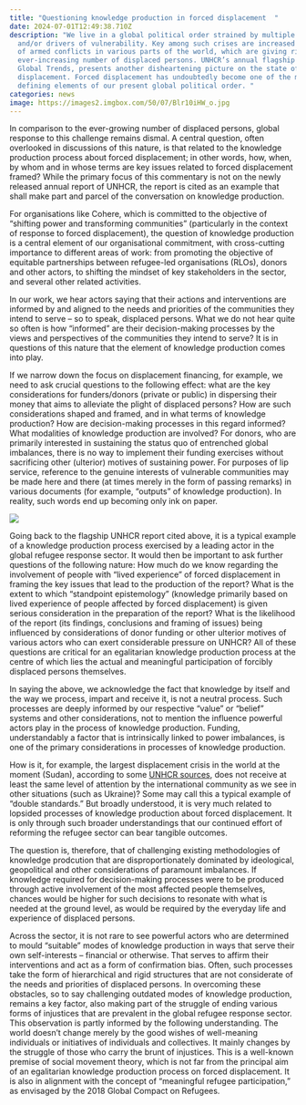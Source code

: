 ```yaml
---
title: "Questioning knowledge production in forced displacement  "
date: 2024-07-01T12:49:38.710Z
description: "We live in a global political order strained by multiple crises
  and/or drivers of vulnerability. Key among such crises are increased instances
  of armed conflicts in various parts of the world, which are giving rise to an
  ever-increasing number of displaced persons. UNHCR’s annual flagship report,
  Global Trends, presents another disheartening picture on the state of global
  displacement. Forced displacement has undoubtedly become one of the most
  defining elements of our present global political order. "
categories: news
image: https://images2.imgbox.com/50/07/Blr10iHW_o.jpg
---
```

In comparison to the ever-growing number of displaced persons, global response to this challenge remains dismal. A central question, often overlooked in discussions of this nature, is that related to the knowledge production process about forced displacement; in other words, how, when, by whom and in whose terms are key issues related to forced displacement framed? While the primary focus of this commentary is not on the newly released annual report of UNHCR, the report is cited as an example that shall make part and parcel of the conversation on knowledge production.

For organisations like Cohere, which is committed to the objective of “shifting power and transforming communities” (particularly in the context of response to forced displacement), the question of knowledge production is a central element of our organisational commitment, with cross-cutting importance to different areas of work: from promoting the objective of equitable partnerships between refugee-led organisations (RLOs), donors and other actors, to shifting the mindset of key stakeholders in the sector, and several other related activities.

In our work, we hear actors saying that their actions and interventions are informed by and aligned to the needs and priorities of the communities they intend to serve – so to speak, displaced persons. What we do not hear quite so often is how “informed” are their decision-making processes by the views and perspectives of the communities they intend to serve? It is in questions of this nature that the element of knowledge production comes into play.

If we narrow down the focus on displacement financing, for example, we need to ask crucial questions to the following effect: what are the key considerations for funders/donors (private or public) in dispersing their money that aims to alleviate the plight of displaced persons? How are such considerations shaped and framed, and in what terms of knowledge production? How are decision-making processes in this regard informed? What modalities of knowledge production are involved? For donors, who are primarily interested in sustaining the status quo of entrenched global imbalances, there is no way to implement their funding exercises without sacrificing other (ulterior) motives of sustaining power. For purposes of lip service, reference to the genuine interests of vulnerable communities may be made here and there (at times merely in the form of passing remarks) in various documents (for example, “outputs” of knowledge production). In reality, such words end up becoming only ink on paper.

![](https://images2.imgbox.com/3d/c8/Bnun19ZD_o.jpg)

Going back to the flagship UNHCR report cited above, it is a typical example of a knowledge production process exercised by a leading actor in the global refugee response sector. It would then be important to ask further questions of the following nature: How much do we know regarding the involvement of people with “lived experience” of forced displacement in framing the key issues that lead to the production of the report? What is the extent to which “standpoint epistemology” (knowledge primarily based on lived experience of people affected by forced displacement) is given serious consideration in the preparation of the report? What is the likelihood of the report (its findings, conclusions and framing of issues) being influenced by considerations of donor funding or other ulterior motives of various actors who can exert considerable pressure on UNHCR? All of these questions are critical for an egalitarian knowledge production process at the centre of which lies the actual and meaningful participation of forcibly displaced persons themselves.

In saying the above, we acknowledge the fact that knowledge by itself and the way we process, impart and receive it, is not a neutral process. Such processes are deeply informed by our respective “value” or “belief” systems and other considerations, not to mention the influence powerful actors play in the process of knowledge production. Funding, understandably a factor that is intrinsically linked to power imbalances, is one of the primary considerations in processes of knowledge production.

How is it, for example, the largest displacement crisis in the world at the moment (Sudan), according to some [UNHCR sources](https://x.com/Allehone/status/1803167175416442990), does not receive at least the same level of attention by the international community as we see in other situations (such as Ukraine)? Some may call this a typical example of “double standards.” But broadly understood, it is very much related to lopsided processes of knowledge production about forced displacement. It is only through such broader understandings that our continued effort of reforming the refugee sector can bear tangible outcomes. 

The question is, therefore, that of challenging existing methodologies of knowledge prodcution that are disproportionately dominated by ideological, geopolitical and other considerations of paramount imbalances. If knowledge required for decision-making processes were to be produced through active involvement of the most affected people themselves, chances would be higher for such decisions to resonate with what is needed at the ground level, as would be required by the everyday life and experience of displaced persons.

Across the sector, it is not rare to see powerful actors who are determined to mould “suitable” modes of knowledge production in ways that serve their own self-interests – financial or otherwise. That serves to affirm their interventions and act as a form of confirmation bias. Often, such processes take the form of hierarchical and rigid structures that are not considerate of the needs and priorities of displaced persons. In overcoming these obstacles, so to say challenging outdated modes of knowledge production, remains a key factor, also making part of the struggle of ending various forms of injustices that are prevalent in the global refugee response sector. This observation is partly informed by the following understanding. The world doesn’t change merely by the good wishes of well-meaning individuals or initiatives of individuals and collectives. It mainly changes by the struggle of those who carry the brunt of injustices. This is a well-known premise of social movement theory, which is not far from the principal aim of an egalitarian knowledge production process on forced displacement. It is also in alignment with the concept of “meaningful refugee participation,” as envisaged by the 2018 Global Compact on Refugees.